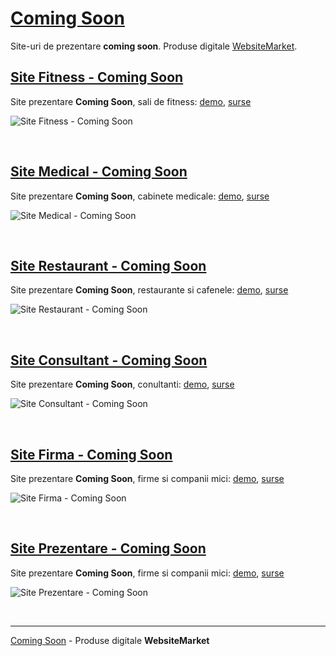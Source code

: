 # [Coming Soon](https://websitemarket.ro/coming-soon)

Site-uri de prezentare **coming soon**. Produse digitale [WebsiteMarket](https://websitemarket.ro/). 

## [Site Fitness - Coming Soon](https://site-fitness-coming-soon.websitemarket.ro/)

Site prezentare **Coming Soon**, sali de fitness: [demo](https://site-fitness-coming-soon.websitemarket.ro), [surse](https://github.com/creare-site/site-fitness-coming-soon)

![Site Fitness - Coming Soon](https://raw.githubusercontent.com/creare-site/static/master/produse/site-fitness-coming-soon-intro.gif)

<br />

## [Site Medical - Coming Soon](https://site-medical-coming-soon.websitemarket.ro/)

Site prezentare **Coming Soon**, cabinete medicale: [demo](https://site-medical-coming-soon.websitemarket.ro), [surse](https://github.com/creare-site/site-medical-coming-soon)

![Site Medical - Coming Soon](https://raw.githubusercontent.com/creare-site/static/master/produse/site-medical-coming-soon-intro.gif)

<br />

## [Site Restaurant - Coming Soon](https://site-restaurant-coming-soon.websitemarket.ro/)

Site prezentare **Coming Soon**, restaurante si cafenele: [demo](https://site-restaurant-coming-soon.websitemarket.ro), [surse](https://github.com/creare-site/site-restaurant-coming-soon)

![Site Restaurant - Coming Soon](https://raw.githubusercontent.com/creare-site/static/master/produse/site-restaurant-coming-soon-intro.gif)

<br />

## [Site Consultant - Coming Soon](https://site-consultant-coming-soon.websitemarket.ro/)

Site prezentare **Coming Soon**, conultanti: [demo](https://site-consultant-coming-soon.websitemarket.ro), [surse](https://github.com/creare-site/site-consultant-coming-soon)

![Site Consultant - Coming Soon](https://raw.githubusercontent.com/creare-site/static/master/produse/site-consultant-coming-soon-intro.gif)

<br />

## [Site Firma - Coming Soon](https://site-firma-coming-soon.websitemarket.ro/)

Site prezentare **Coming Soon**, firme si companii mici: [demo](https://site-firma-coming-soon.websitemarket.ro), [surse](https://github.com/creare-site/site-firma-coming-soon)

![Site Firma - Coming Soon](https://raw.githubusercontent.com/creare-site/static/master/produse/site-firma-coming-soon-intro.gif)

<br />

## [Site Prezentare - Coming Soon](https://site-coming-soon.websitemarket.ro/)

Site prezentare **Coming Soon**, firme si companii mici: [demo](https://site-coming-soon.websitemarket.ro), [surse](https://github.com/creare-site/site-coming-soon)

![Site Prezentare - Coming Soon](https://raw.githubusercontent.com/creare-site/static/master/produse/site-coming-soon-intro.gif)

<br />

---
[Coming Soon](https://websitemarket.ro/coming-soon) - Produse digitale **WebsiteMarket**

